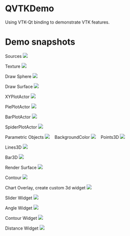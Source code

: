 # QVTKDemo

Using VTK-Qt binding to demonstrate VTK features.


# Demo snapshots

Sources
<img src="https://cloud.githubusercontent.com/assets/2052516/17836476/ae580146-67c6-11e6-8fc6-9bcffb701e52.gif"></img>
 
Texture
<img src="https://cloud.githubusercontent.com/assets/2052516/17836465/63663b9e-67c6-11e6-8b38-59b8237bc014.gif"></img>
 
Draw Sphere
<img src="https://cloud.githubusercontent.com/assets/2052516/17836485/20af00b4-67c7-11e6-9809-c0b9551c72dc.gif"></img>
 
Draw Surface
<img src="https://cloud.githubusercontent.com/assets/2052516/17836489/544b60c0-67c7-11e6-891c-52bfcfbf9c57.gif"></img>
 
XYPlotActor
<img src="https://cloud.githubusercontent.com/assets/2052516/17836500/89d6c798-67c7-11e6-94ff-cc8e2e4e5180.gif"></img>
 
PiePlotActor
<img src="https://cloud.githubusercontent.com/assets/2052516/17836503/af7bde66-67c7-11e6-8769-343052618668.gif"></img>
 
BarPlotActor
<img src="https://cloud.githubusercontent.com/assets/2052516/17836526/4625f6a8-67c8-11e6-946a-ec949ede6a67.gif"></img>
 
SpiderPlotActor
<img src="https://cloud.githubusercontent.com/assets/2052516/17836541/7e79a2f2-67c8-11e6-87b8-fb005dbfd47c.gif"></img>
 
Parametric Objects
<img src="https://cloud.githubusercontent.com/assets/2052516/17836441/af819740-67c5-11e6-9c14-e76a427c37a0.gif"></img>
  
BackgroundColor
<img src="https://cloud.githubusercontent.com/assets/2052516/17836596/8908aacc-67ca-11e6-8a8c-07e5584d36de.gif"></img>
  
Points3D
<img src="https://cloud.githubusercontent.com/assets/2052516/17836642/06682136-67cc-11e6-88c9-2b99f77aa1e6.gif"></img>
 
Lines3D
<img src="https://cloud.githubusercontent.com/assets/2052516/17836654/3bb1cf22-67cc-11e6-8347-28b326cc6c5d.gif"></img>
 
Bar3D
<img src="https://cloud.githubusercontent.com/assets/2052516/17836666/8d17ba20-67cc-11e6-9813-11a00d65551a.gif"></img>
 
Render Surface
<img src="https://cloud.githubusercontent.com/assets/2052516/17837208/0353b86c-67df-11e6-927b-563c0d0abc0c.gif"></img>
 
Contour
<img src="https://cloud.githubusercontent.com/assets/2052516/17837380/6888db4a-67e4-11e6-8fcc-0f743fa87972.gif"></img>
 
Chart Overlay, create custom 3d widget
<img src="https://cloud.githubusercontent.com/assets/2052516/18082320/e5ee999c-6ed0-11e6-9262-985a663d0ade.gif"></img>
 
Slider Widget
<img src="https://cloud.githubusercontent.com/assets/2052516/17933034/1fd57e68-6a45-11e6-85e8-850c7525b973.gif"></img>
 
Angle Widget
<img src="https://cloud.githubusercontent.com/assets/2052516/17932992/f02c8d96-6a44-11e6-9e9a-fd960bcc9949.gif"></img>
 
Contour Widget
<img src="https://cloud.githubusercontent.com/assets/2052516/17933137/81fadc14-6a45-11e6-913c-5a0388e261be.gif"></img>
 
Distance Widget
<img src="https://cloud.githubusercontent.com/assets/2052516/17932949/c92cf2a8-6a44-11e6-88f8-bd132ad25e85.gif"></img>

